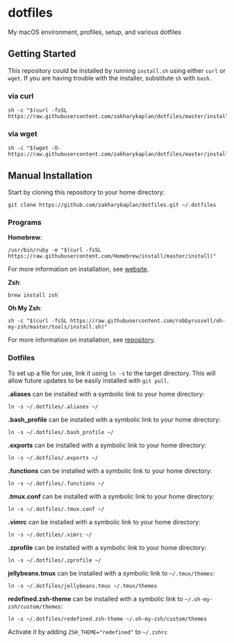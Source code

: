 # dotfiles
My macOS environment, profiles, setup, and various dotfiles

## Getting Started

This repository could be installed by running `install.sh` using either `curl` or `wget`. If you are having trouble with the installer, substitute `sh` with `bash`.

### via curl

```shell
sh -c "$(curl -fsSL https://raw.githubusercontent.com/zakharykaplan/dotfiles/master/install.sh)"
```

### via wget

```shell
sh -c "$(wget -O-  https://raw.githubusercontent.com/zakharykaplan/dotfiles/master/install.sh)"
```

## Manual Installation

Start by cloning this repository to your home directory:

```shell
git clone https://github.com/zakharykaplan/dotfiles.git ~/.dotfiles
```

### Programs

**Homebrew**:

```shell
/usr/bin/ruby -e "$(curl -fsSL https://raw.githubusercontent.com/Homebrew/install/master/install)"
```

For more information on installation, see [website](https://brew.sh).

**Zsh**:

```shell
brew install zsh
```

**Oh My Zsh**:

```shell
sh -c "$(curl -fsSL https://raw.githubusercontent.com/robbyrussell/oh-my-zsh/master/tools/install.sh)"
```

For more information on installation, see [repository](https://github.com/robbyrussell/oh-my-zsh).

### Dotfiles

To set up a file for use, link it using `ln -s` to the target directory. This will allow future updates to be easily installed with `git pull`.

**.aliases** can be installed with a symbolic link to your home directory:

```shell
ln -s ~/.dotfiles/.aliases ~/
```

**.bash_profile** can be installed with a symbolic link to your home directory:

```shell
ln -s ~/.dotfiles/.bash_profile ~/
```

**.exports** can be installed with a symbolic link to your home directory:

```shell
ln -s ~/.dotfiles/.exports ~/
```

**.functions** can be installed with a symbolic link to your home directory:

```shell
ln -s ~/.dotfiles/.functions ~/
```

**.tmux.conf** can be installed with a symbolic link to your home directory:

```shell
ln -s ~/.dotfiles/.tmux.conf ~/
```

**.vimrc** can be installed with a symbolic link to your home directory:

```shell
ln -s ~/.dotfiles/.vimrc ~/
```

**.zprofile** can be installed with a symbolic link to your home directory:

```shell
ln -s ~/.dotfiles/.zprofile ~/
```

**jellybeans.tmux** can be installed with a symbolic link to `~/.tmux/themes`:

```shell
ln -s ~/.dotfiles/jellybeans.tmux ~/.tmux/themes
```

**redefined.zsh-theme** can be installed with a symbolic link to `~/.oh-my-zsh/custom/themes`:

```shell
ln -s ~/.dotfiles/redefined.zsh-theme ~/.oh-my-zsh/custom/themes
```

Activate it by adding `ZSH_THEME="redefined"` to `~/.zshrc`
